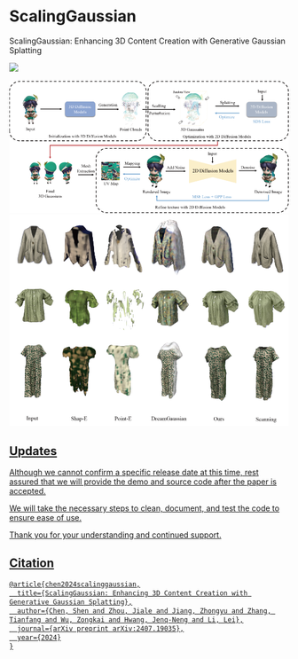 # ScalingGaussian
ScalingGaussian: Enhancing 3D Content Creation with Generative Gaussian Splatting


<a href='https://arxiv.org/abs/2407.19035'><img src='https://img.shields.io/badge/Paper-Arxiv-red'>

![Teaser Image](docs/pipline.png "Teaser")
![Teaser Image](docs/emp1.png "Teaser")

## Updates
Although we cannot confirm a specific release date at this time, rest assured that we will provide the demo and source code after the paper is accepted. 

We will take the necessary steps to clean, document, and test the code to ensure ease of use. 

Thank you for your understanding and continued support.

## Citation	

```
@article{chen2024scalinggaussian,
  title={ScalingGaussian: Enhancing 3D Content Creation with Generative Gaussian Splatting},
  author={Chen, Shen and Zhou, Jiale and Jiang, Zhongyu and Zhang, Tianfang and Wu, Zongkai and Hwang, Jenq-Neng and Li, Lei},
  journal={arXiv preprint arXiv:2407.19035},
  year={2024}
}

```
